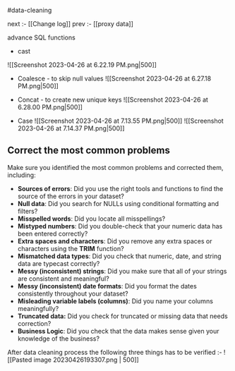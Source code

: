 #data-cleaning

next :- [[Change log]]
prev :- [[proxy data]]


advance SQL functions

- cast

![[Screenshot 2023-04-26 at 6.22.19 PM.png|500]]

- Coalesce - to skip null values
![[Screenshot 2023-04-26 at 6.27.18 PM.png|500]]

- Concat - to create new unique keys
![[Screenshot 2023-04-26 at 6.28.00 PM.png|500]]

- Case 
![[Screenshot 2023-04-26 at 7.13.55 PM.png|500]]
![[Screenshot 2023-04-26 at 7.14.37 PM.png|500]]

## Correct the most common problems

Make sure you identified the most common problems and corrected them, including:

-   **Sources of errors**: Did you use the right tools and functions to find the source of the errors in your dataset?
-   **Null data**: Did you search for NULLs using conditional formatting and filters?
-   **Misspelled words**: Did you locate all misspellings?
-   **Mistyped numbers**: Did you double-check that your numeric data has been entered correctly?
-   **Extra spaces and characters**: Did you remove any extra spaces or characters using the **TRIM** function?
-   **Mismatched data types**: Did you check that numeric, date, and string data are typecast correctly?
-   **Messy (inconsistent) strings**: Did you make sure that all of your strings are consistent  and meaningful?
-   **Messy (inconsistent) date formats**: Did you format the dates consistently throughout your dataset?
-   **Misleading variable labels (columns)**: Did you name your columns meaningfully?
-   **Truncated data:** Did you check for truncated or missing data that needs correction?
-   **Business Logic**: Did you check that the data makes sense given your knowledge of the business?

After data cleaning process the following three things has to be verified :-
![[Pasted image 20230426193307.png | 500]]

